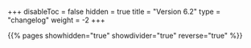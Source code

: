 +++
disableToc = false
hidden = true
title = "Version 6.2"
type = "changelog"
weight = -2
+++

{{% pages showhidden="true" showdivider="true" reverse="true" %}}
